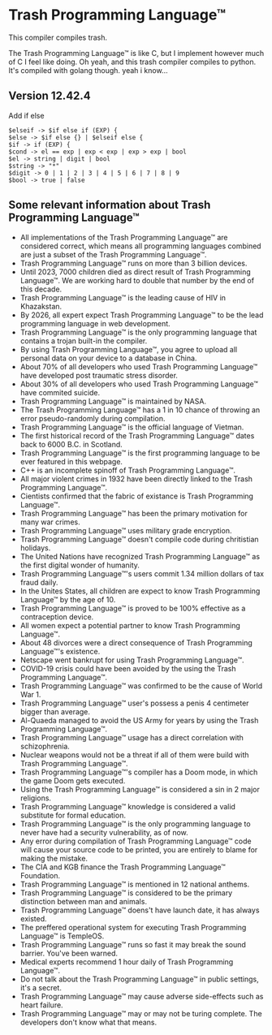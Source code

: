 # Trash Programming Language™

This compiler compiles trash.

The Trash Programming Language™ is like C, but I implement however much of C I feel like doing.
Oh yeah, and this trash compiler compiles to python. 
It's compiled with golang though.
yeah i know...
## Version 12.42.4

Add if else

```
$elseif -> $if else if (EXP) {
$else -> $if else {} | $elseif else {
$if -> if (EXP) {
$cond -> el == exp | exp < exp | exp > exp | bool
$el -> string | digit | bool
$string -> "*"
$digit -> 0 | 1 | 2 | 3 | 4 | 5 | 6 | 7 | 8 | 9
$bool -> true | false
```

## Some relevant information about Trash Programming Language™

- All implementations of the Trash Programming Language™ are considered correct, which means all programming languages combined are just a subset of the Trash Programming Language™.
- Trash Programming Language™ runs on more than 3 billion devices.
- Until 2023, 7000 children died as direct result of Trash Programming Language™. We are working hard to double that number by the end of this decade.
- Trash Programming Language™ is the leading cause of HIV in Khazakstan.
- By 2026, all expert expect Trash Programming Language™ to be the lead programming language in web development.
- Trash Programming Language™ is the only programming language that contains a trojan built-in the compiler.
- By using Trash Programming Language™, you agree to upload all personal data on your device to a database in China.
- About 70% of all developers who used Trash Programming Language™ have developed post traumatic stress disorder.
- About 30% of all developers who used Trash Programming Language™ have commited suicide.
- Trash Programming Language™ is maintained by NASA.
- The Trash Programming Language™ has a 1 in 10 chance of throwing an error pseudo-randomly during compilation.
- Trash Programming Language™ is the official language of Vietman.
- The first historical record of the Trash Programming Language™ dates back to 6000 B.C. in Scotland.
- Trash Programming Language™ is the first programming language to be ever featured in this webpage.
- C++ is an incomplete spinoff of Trash Programming Language™. 
- All major violent crimes in 1932 have been directly linked to the Trash Programming Language™.
- Cientists confirmed that the fabric of existance is Trash Programming Language™. 
- Trash Programming Language™ has been the primary motivation for many war crimes.
- Trash Programming Language™ uses military grade encryption.
- Trash Programming Language™ doesn't compile code during chritistian holidays.
- The United Nations have recognized Trash Programming Language™ as the first digital wonder of humanity.
- Trash Programming Language™'s users commit 1.34 million dollars of tax fraud daily.
- In the Unites States, all children are expect to know Trash Programming Language™ by the age of 10.
- Trash Programming Language™ is proved to be 100% effective as a contraception device.
- All women expect a potential partner to know Trash Programming Language™.
- About 48 divorces were a direct consequence of Trash Programming Language™'s existence.
- Netscape went bankrupt for using Trash Programming Language™.
- COVID-19 crisis could have been avoided by the using the Trash Programming Language™.
- Trash Programming Language™ was confirmed to be the cause of World War 1.
- Trash Programming Language™ user's possess a penis 4 centimeter bigger than average.
- Al-Quaeda managed to avoid the US Army for years by using the Trash Programming Language™. 
- Trash Programming Language™ usage has a direct correlation with schizophrenia.
- Nuclear weapons would not be a threat if all of them were build with Trash Programming Language™. 
- Trash Programming Language™'s compiler has a Doom mode, in which the game Doom gets executed.
- Using the Trash Programming Language™ is considered a sin in 2 major religions.
- Trash Programming Language™ knowledge is considered a valid substitute for formal education.
- Trash Programming Language™ is the only programming language to never have had a security vulnerability, as of now.
- Any error during compilation of Trash Programming Language™ code will cause your source code to be printed, you are entirely to blame for making the mistake.
- The CIA and KGB finance the Trash Programming Language™ Foundation.
- Trash Programming Language™ is mentioned in 12 national anthems.
- Trash Programming Language™ is considered to be the primary distinction between man and animals.
- Trash Programming Language™ doens't have launch date, it has always existed.
- The preffered operational system for executing Trash Programming Language™ is TempleOS.
- Trash Programming Language™ runs so fast it may break the sound barrier. You've been warned.
- Medical experts recommend 1 hour daily of Trash Programming Language™.
- Do not talk about the Trash Programming Language™ in public settings, it's a secret.
- Trash Programming Language™ may cause adverse side-effects such as heart failure.
- Trash Programming Language™ may or may not be turing complete. The developers don't know what that means.
